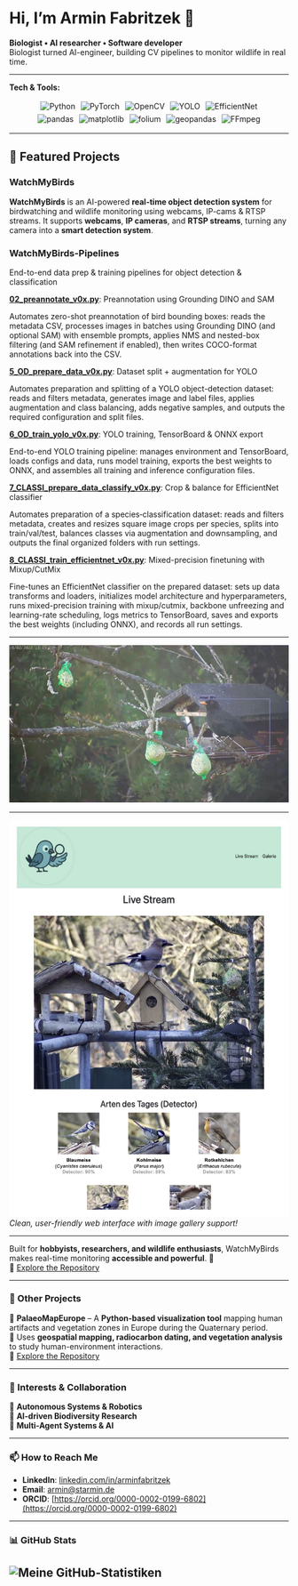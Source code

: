 # Hi, I’m Armin Fabritzek 👋  
**Biologist • AI researcher • Software developer**  
Biologist turned AI-engineer, building CV pipelines to monitor wildlife in real time.

---
**Tech & Tools:**  
<div align="center">
  <!-- row 1 -->
  <img src="https://img.shields.io/badge/Python-0057B8?style=for-the-badge&logo=python&logoColor=FFD700" alt="Python" width="80" style="margin:3px;"/>
  <img src="https://img.shields.io/badge/PyTorch-0057B8?style=for-the-badge&logo=PyTorch&logoColor=FFD700" alt="PyTorch" width="80" style="margin:3px;"/>
  <img src="https://img.shields.io/badge/OpenCV-0057B8?style=for-the-badge&logo=opencv&logoColor=FFD700" alt="OpenCV" width="80" style="margin:3px;"/>
  <img src="https://img.shields.io/badge/YOLO-0057B8?style=for-the-badge&logo=yolo&logoColor=FFD700" alt="YOLO" width="80" style="margin:3px;"/>
  <img src="https://img.shields.io/badge/EfficientNet-0057B8?style=for-the-badge&logo=efficientnet&logoColor=FFD700" alt="EfficientNet" width="80" style="margin:3px;"/>

  <br/>

  <!-- row 2 -->
  <img src="https://img.shields.io/badge/pandas-FFD700?style=for-the-badge&logo=pandas&logoColor=0057B8" alt="pandas" width="80" style="margin:3px;"/>
  <img src="https://img.shields.io/badge/matplotlib-FFD700?style=for-the-badge&logo=matplotlib&logoColor=0057B8" alt="matplotlib" width="80" style="margin:3px;"/>
  <img src="https://img.shields.io/badge/folium-FFD700?style=for-the-badge&logo=leaflet&logoColor=0057B8" alt="folium" width="80" style="margin:3px;"/>
  <img src="https://img.shields.io/badge/geopandas-FFD700?style=for-the-badge&logo=python&logoColor=0057B8" alt="geopandas" width="80" style="margin:3px;"/>
  <img src="https://img.shields.io/badge/FFmpeg-FFD700?style=for-the-badge&logo=ffmpeg&logoColor=0057B8" alt="FFmpeg" width="80" style="margin:3px;"/>
</div>


---

## 🚀 Featured Projects
### WatchMyBirds  
**WatchMyBirds** is an AI-powered **real-time object detection system** for birdwatching and wildlife monitoring using webcams, IP-cams & RTSP streams. It supports **webcams**, **IP cameras**, and **RTSP streams**, turning any camera into a **smart detection system**.

### WatchMyBirds-Pipelines  
End-to-end data prep & training pipelines for object detection & classification


**[02_preannotate_v0x.py](https://github.com/arminfabritzek/WatchMyBirds-Data/blob/main/02_preannotate_v0x.py)**: Preannotation using Grounding DINO and SAM

Automates zero-shot preannotation of bird bounding boxes: reads the metadata CSV, processes images in batches using Grounding DINO (and optional SAM) with ensemble prompts, applies NMS and nested-box filtering (and SAM refinement if enabled), then writes COCO-format annotations back into the CSV.

**[5_OD_prepare_data_v0x.py](https://github.com/arminfabritzek/WatchMyBirds-Train-YOLO/blob/main/5_OD_prepare_data_v0x.py)**: Dataset split + augmentation for YOLO

Automates preparation and splitting of a YOLO object-detection dataset: reads and filters metadata, generates image and label files, applies augmentation and class balancing, adds negative samples, and outputs the required configuration and split files.

**[6_OD_train_yolo_v0x.py](https://github.com/arminfabritzek/WatchMyBirds-Train-YOLO/blob/main/6_OD_train_yolo_v0x.py)**: YOLO training, TensorBoard & ONNX export

End-to-end YOLO training pipeline: manages environment and TensorBoard, loads configs and data, runs model training, exports the best weights to ONNX, and assembles all training and inference configuration files.

**[7_CLASSI_prepare_data_classify_v0x.py](https://github.com/arminfabritzek/WatchMyBirds-Classifier/blob/main/7_CLASSI_prepare_data_classify_v0x.py)**: Crop & balance for EfficientNet classifier

Automates preparation of a species‐classification dataset: reads and filters metadata, creates and resizes square image crops per species, splits into train/val/test, balances classes via augmentation and downsampling, and outputs the final organized folders with run settings.

**[8_CLASSI_train_efficientnet_v0x.py](https://github.com/arminfabritzek/WatchMyBirds-Classifier/blob/main/8_CLASSI_train_efficientnet_v0x.py)**: Mixed-precision finetuning with Mixup/CutMix 

Fine-tunes an EfficientNet classifier on the prepared dataset: sets up data transforms and loaders, initializes model architecture and hyperparameters, runs mixed-precision training with mixup/cutmix, backbone unfreezing and learning-rate scheduling, logs metrics to TensorBoard, saves and exports the best weights (including ONNX), and records all run settings.

---


![WatchMyBirds Demo](https://raw.githubusercontent.com/arminfabritzek/WatchMyBirds/main/assets/birds_1280.gif)  

---
![WatchMyBirds in Action](https://raw.githubusercontent.com/arminfabritzek/WatchMyBirds/main/assets/app_landing_page.jpg)
*Clean, user-friendly web interface with image gallery support!*


---

Built for **hobbyists, researchers, and wildlife enthusiasts**, WatchMyBirds makes real-time monitoring **accessible and powerful**. 🚀  
📂 [Explore the Repository](https://github.com/arminfabritzek/WatchMyBirds)  


---

### 📡 Other Projects
🔬 **PalaeoMapEurope** – A **Python-based visualization tool** mapping human artifacts and vegetation zones in Europe during the Quaternary period.  
📍 Uses **geospatial mapping, radiocarbon dating, and vegetation analysis** to study human-environment interactions.  
📂 [Explore the Repository](https://github.com/arminfabritzek/PalaeoMapEurope)  

---

### 🚀 Interests & Collaboration
🦾 **Autonomous Systems & Robotics**  
🔬 **AI-driven Biodiversity Research**  
🤖 **Multi-Agent Systems & AI**  

---

### 📫 How to Reach Me
- **LinkedIn**: [linkedin.com/in/arminfabritzek](https://www.linkedin.com/in/arminfabritzek)
- **Email**: armin@starmin.de
- **ORCID**: [https://orcid.org/0000-0002-0199-6802](https://orcid.org/0000-0002-0199-6802)

---

### 📊 GitHub Stats
![Meine GitHub-Statistiken](https://github-readme-stats.vercel.app/api?username=arminfabritzek&show_icons=true&theme=radical)
---


<!---
arminfabritzek is a ✨ special ✨ repository because its `README.md` (this file) appears on your GitHub profile.
You can click the Preview link to take a look at your changes.
--->
